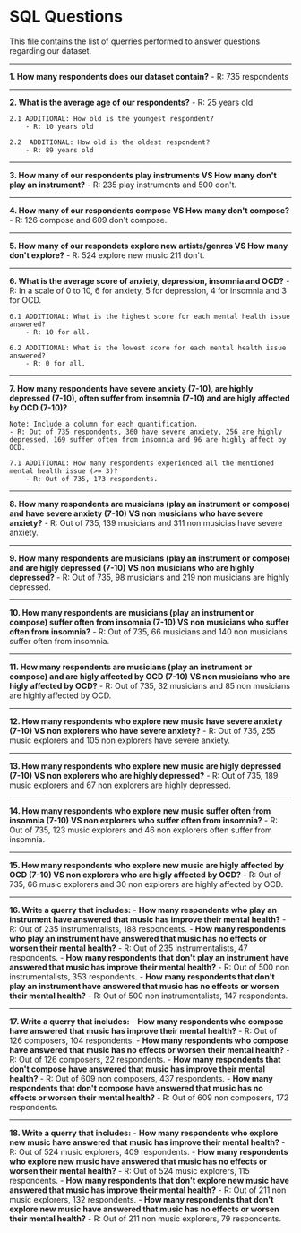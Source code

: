 # SQL Questions

This file contains the list of querries performed to answer questions regarding our dataset.

---------------------------------------------------------------------------------------------------------------------------------

**1. How many respondents does our dataset contain?**
    - R: 735 respondents

---------------------------------------------------------------------------------------------------------------------------------

**2. What is the average age of our respondents?**
    - R: 25 years old

    2.1 ADDITIONAL: How old is the youngest respondent?
        - R: 10 years old

    2.2  ADDITIONAL: How old is the oldest respondent?
        - R: 89 years old

---------------------------------------------------------------------------------------------------------------------------------

**3. How many of our respondents play instruments VS How many don't play an instrument?**
    - R: 235 play instruments and 500 don't.

---------------------------------------------------------------------------------------------------------------------------------

**4. How many of our respondents compose VS How many don't compose?**
    - R: 126 compose and 609 don't compose.

---------------------------------------------------------------------------------------------------------------------------------

**5. How many of our respondets explore new artists/genres VS How many don't explore?**
    - R: 524 explore new music 211 don't.

---------------------------------------------------------------------------------------------------------------------------------

**6. What is the average score of anxiety, depression, insomnia and OCD?**
    - R: In a scale of 0 to 10, 6 for anxiety, 5 for depression, 4 for insomnia and 3 for OCD.

    6.1 ADDITIONAL: What is the highest score for each mental health issue answered?
        - R: 10 for all.

    6.2 ADDITIONAL: What is the lowest score for each mental health issue answered?
        - R: 0 for all.

---------------------------------------------------------------------------------------------------------------------------------

**7. How many respondents have severe anxiety (7-10), are highly depressed (7-10), often suffer from insomnia (7-10) and are higly affected by OCD (7-10)?**
    
    Note: Include a column for each quantification.
    - R: Out of 735 respondents, 360 have severe anxiety, 256 are highly depressed, 169 suffer often from insomnia and 96 are highly affect by OCD.

    7.1 ADDITIONAL: How many respondents experienced all the mentioned mental health issue (>= 3)?
        - R: Out of 735, 173 respondents.

---------------------------------------------------------------------------------------------------------------------------------

**8. How many respondents are musicians (play an instrument or compose) and have severe anxiety (7-10) VS non musicians who have severe anxiety?**
    - R: Out of 735, 139 musicians and 311 non musicias have severe anxiety.

---------------------------------------------------------------------------------------------------------------------------------

**9. How many respondents are musicians (play an instrument or compose) and are higly depressed (7-10) VS non musicians who are highly depressed?**
    - R: Out of 735, 98 musicians and 219 non musicians are highly depressed.

---------------------------------------------------------------------------------------------------------------------------------

**10. How many respondents are musicians (play an instrument or compose) suffer often from insomnia (7-10) VS non musicians who suffer often from insomnia?**
    - R: Out of 735, 66 musicians and 140 non musicians suffer often from insomnia.

---------------------------------------------------------------------------------------------------------------------------------
**11. How many respondents are musicians (play an instrument or compose) and are higly affected by OCD (7-10) VS non musicians who are higly affected by OCD?**
    - R: Out of 735, 32 musicians and 85 non musicians are highly affected by OCD.

---------------------------------------------------------------------------------------------------------------------------------

**12. How many respondents who explore new music have severe anxiety (7-10) VS non explorers who have severe anxiety?**
    - R: Out of 735, 255 music explorers and 105 non explorers have severe anxiety.

---------------------------------------------------------------------------------------------------------------------------------

**13. How many respondents who explore new music are higly depressed (7-10) VS non explorers who are highly depressed?**
    - R: Out of 735, 189 music explorers and 67 non explorers are highly depressed.

---------------------------------------------------------------------------------------------------------------------------------

**14. How many respondents who explore new music suffer often from insomnia (7-10) VS non explorers who suffer often from insomnia?**
    - R: Out of 735, 123 music explorers and 46 non explorers often suffer from insomnia.

---------------------------------------------------------------------------------------------------------------------------------

**15. How many respondents who explore new music are higly affected by OCD (7-10) VS non explorers who are higly affected by OCD?**
    - R: Out of 735, 66 music explorers and 30 non explorers are highly affected by OCD.

---------------------------------------------------------------------------------------------------------------------------------

**16. Write a querry that includes:** 
    - **How many respondents who play an instrument have answered that music has improve their mental health?**
        - R: Out of 235 instrumentalists, 188 respondents.
    - **How many respondents who play an instrument have answered that music has no effects or worsen their mental health?**
        - R: Out of 235 instrumentalists, 47 respondents.
    - **How many respondents that don't play an instrument have answered that music has improve their mental health?**
        - R: Out of 500 non instrumentalists, 353 respondents.
    - **How many respondents that don't play an instrument have answered that music has no effects or worsen their mental health?**
        - R: Out of 500 non instrumentalists, 147 respondents.

---------------------------------------------------------------------------------------------------------------------------------

**17. Write a querry that includes:** 
    - **How many respondents who compose have answered that music has improve their mental health?**
        - R: Out of 126 composers, 104 respondents.
    - **How many respondents who compose have answered that music has no effects or worsen their mental health?**
        - R: Out of 126 composers, 22 respondents.
    - **How many respondents that don't compose have answered that music has improve their mental health?**
        - R: Out of 609 non composers, 437 respondents.
    - **How many respondents that don't compose have answered that music has no effects or worsen their mental health?**
        - R: Out of 609 non composers, 172 respondents.

---------------------------------------------------------------------------------------------------------------------------------

**18. Write a querry that includes:** 
    - **How many respondents who explore new music have answered that music has improve their mental health?**
        - R: Out of 524 music explorers, 409 respondents.
    - **How many respondents who explore new music have answered that music has no effects or worsen their mental health?**
        - R: Out of 524 music explorers, 115 respondents.
    - **How many respondents that don't explore new music have answered that music has improve their mental health?**
        - R: Out of 211 non music explorers, 132 respondents.
    - **How many respondents that don't explore new music have answered that music has no effects or worsen their mental health?**
        - R: Out of 211 non music explorers, 79 respondents.